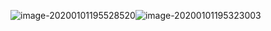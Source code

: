![image-20200101195528520](https://cy-1256894686.cos.ap-beijing.myqcloud.com/2020-01-01-115528.png)![image-20200101195323003](https://cy-1256894686.cos.ap-beijing.myqcloud.com/2020-01-01-115448.png)
